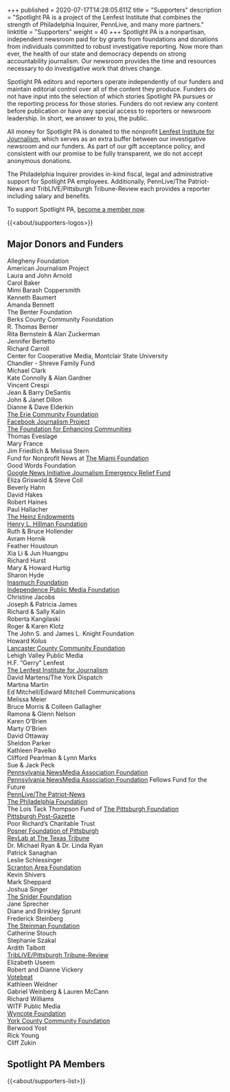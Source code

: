 +++
published = 2020-07-17T14:28:05.611Z
title = "Supporters"
description = "Spotlight PA is a project of the Lenfest Institute that combines the strength of Philadelphia Inquirer, PennLive, and many more partners."
linktitle = "Supporters"
weight = 40
+++
Spotlight PA is a nonpartisan, independent newsroom paid for by grants from foundations and donations from individuals committed to robust investigative reporting. Now more than ever, the health of our state and democracy depends on strong accountability journalism. Our newsroom provides the time and resources necessary to do investigative work that drives change.

Spotlight PA editors and reporters operate independently of our funders and maintain editorial control over all of the content they produce. Funders do not have input into the selection of which stories Spotlight PA pursues or the reporting process for those stories. Funders do not review any content before publication or have any special access to reporters or newsroom leadership. In short, we answer to you, the public.

All money for Spotlight PA is donated to the nonprofit [Lenfest Institute for Journalism](https://www.lenfestinstitute.org), which serves as an extra buffer between our investigative newsroom and our funders. As part of our gift acceptance policy, and consistent with our promise to be fully transparent, we do not accept anonymous donations.

The Philadelphia Inquirer provides in-kind fiscal, legal and administrative support for Spotlight PA employees. Additionally, PennLive/The Patriot-News and TribLIVE/Pittsburgh Tribune-Review each provides a reporter including salary and benefits.

To support Spotlight PA, [become a member now](/donate/).

{{<about/supporters-logos>}}

## Major Donors and Funders

Allegheny Foundation <br> American Journalism Project <br> Laura and John Arnold <br> Carol Baker <br> Mimi Barash Coppersmith <br> Kenneth Baumert <br> Amanda Bennett <br> The Benter Foundation <br> Berks County Community Foundation <br> R. Thomas Berner <br> Rita Bernstein & Alan Zuckerman <br> Jennifer Bertetto <br> Richard Carroll <br> Center for Cooperative Media, Montclair State University <br> Chandler - Shreve Family Fund <br> Michael Clark <br> Kate Connolly & Alan Gardner <br> Vincent Crespi <br> Jean & Barry DeSantis <br> John & Janet Dillon <br> Dianne & Dave Elderkin <br> [The Erie Community Foundation](https://www.eriecommunityfoundation.org/) <br> [Facebook Journalism Project](https://www.facebook.com/journalismproject) <br> [The Foundation for Enhancing Communities](https://www.tfec.org/) <br> Thomas Eveslage <br> Mary France <br> Jim Friedlich & Melissa Stern <br> Fund for Nonprofit News at [The Miami Foundation](https://miamifoundation.org/) <br> Good Words Foundation <br> [Google News Initiative Journalism Emergency Relief Fund](https://web.archive.org/web/20211110101853/https://newsinitiative.withgoogle.com/journalism-emergency-relief-fund/recipients/) <br> Eliza Griswold & Steve Coll <br> Beverly Hahn <br> David Hakes <br> Robert Haines <br> Paul Hallacher <br> [The Heinz Endowments](https://www.heinz.org/) <br> [Henry L. Hillman Foundation](https://hillmanfamilyfoundations.org/) <br> Ruth & Bruce Hollender <br> Avram Hornik <br> Feather Houstoun <br> Xia Li & Jun Huangpu <br> Richard Hurst <br> Mary & Howard Hurtig <br> Sharon Hyde <br> [Inasmuch Foundation](https://inasmuchfoundation.org/) <br> [Independence Public Media Foundation](https://independencemedia.org/) <br> Christine Jacobs <br> Joseph & Patricia James <br> Richard & Sally Kalin <br> Roberta Kangilaski <br> Roger & Karen Klotz <br> The John S. and James L. Knight Foundation <br> Howard Kolus <br> [Lancaster County Community Foundation](https://www.lancfound.org/) <br> Lehigh Valley Public Media <br> H.F. “Gerry” Lenfest <br> [The Lenfest Institute for Journalism](https://www.lenfestinstitute.org/) <br> David Martens/The York Dispatch <br> Martina Martin <br> Ed Mitchell/Edward Mitchell Communications <br> Melissa Meier <br> Bruce Morris & Colleen Gallagher  <br> Ramona & Glenn Nelson <br> Karen O'Brien <br> Marty O'Brien <br> David Ottaway <br> Sheldon Parker <br> Kathleen Pavelko <br> Clifford Pearlman & Lynn Marks <br> Sue & Jack Peck <br> [Pennsylvania NewsMedia Association Foundation](https://panewsmedia.org/) <br>  [Pennsylvania NewsMedia Association Foundation](https://panewsmedia.org/) Fellows Fund for the Future <br> [PennLive/The Patriot-News](https://www.pennlive.com/) <br> [The Philadelphia Foundation](https://www.philafound.org/) <br> The Lois Tack Thompson Fund of [The Pittsburgh Foundation](https://pittsburghfoundation.org/) <br> [Pittsburgh Post-Gazette](https://www.post-gazette.com/) <br> Poor Richard’s Charitable Trust <br> [](https://revenuelab.org/) [Posner Foundation of Pittsburgh](https://posnerfoundation.org/) <br> [RevLab at The Texas Tribune](https://revenuelab.org/) <br> Dr. Michael Ryan & Dr. Linda Ryan <br> Patrick Sanaghan <br> Leslie Schlessinger <br> [Scranton Area Foundation](https://safdn.org/) <br> Kevin Shivers <br> Mark Sheppard <br> Joshua Singer <br> [The Snider Foundation](https://www.sniderfoundation.org/) <br> Jane Sprecher <br> Diane and Brinkley Sprunt <br> Frederick Steinberg <br> [The Steinman Foundation](https://steinmanfoundation.org/) <br> Catherine Stouch <br> Stephanie Szakal <br> Ardith Talbott <br> [TribLIVE/Pittsburgh Tribune-Review](https://triblive.com/) <br> Elizabeth Useem <br> Robert and Dianne Vickery <br> [Votebeat](https://votebeat.org/) <br> Kathleen Weidner <br> Gabriel Weinberg & Lauren McCann <br> Richard Williams <br> WITF Public Media <br> [Wyncote Foundation](https://www.wyncotefoundation.org/) <br> [York County Community Foundation](https://yccf.org/) <br> Berwood Yost <br> Rick Young <br> Cliff Zukin <br>

## Spotlight PA Members

{{<about/supporters-list>}}